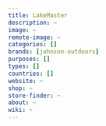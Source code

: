 ```yaml
---
title: LakeMaster
description: ~
image: ~
remote-image: ~
categories: []
brands: [johnson-outdoors]
purposes: []
types: []
countries: []
website: ~
shop: ~
store-finder: ~
about: ~
wiki: ~
---
```

